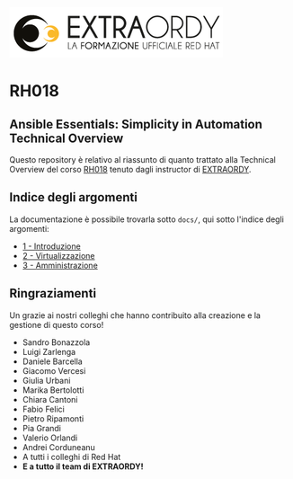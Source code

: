 
![Extraordy](img/extraordy.png)

# RH018
## Ansible Essentials: Simplicity in Automation Technical Overview

Questo repository è relativo al riassunto di quanto trattato alla Technical Overview del corso [RH018](https://www.rh018.it) tenuto dagli instructor di [EXTRAORDY](https://www.extraordy.com).

## Indice degli argomenti

La documentazione è possibile trovarla sotto `docs/`, qui sotto l'indice degli argomenti:

- [1 - Introduzione](docs/_Introduzione+/Readme.md)
- [2 - Virtualizzazione](docs/2_Virtualizzazione/README.md)
- [3 - Amministrazione](docs/3_Amministrazione/Readme.md)


## Ringraziamenti

Un grazie ai nostri colleghi che hanno contribuito alla creazione e la gestione di questo corso!

  - Sandro Bonazzola
  - Luigi Zarlenga
  - Daniele Barcella
  - Giacomo Vercesi
  - Giulia Urbani
  - Marika Bertolotti
  - Chiara Cantoni
  - Fabio Felici
  - Pietro Ripamonti
  - Pia Grandi
  - Valerio Orlandi
  - Andrei Corduneanu
  - A tutti i colleghi di Red Hat
  - **E a tutto il team di EXTRAORDY!**
